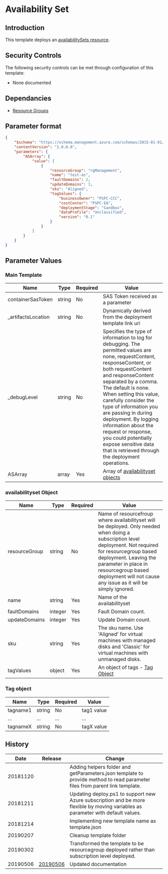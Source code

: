 # Availability Set

## Introduction

This template deploys an [availabilitySets resource](https://docs.microsoft.com/en-us/azure/templates/microsoft.compute/2019-03-01/availabilitysets#Sku).

## Security Controls

The following security controls can be met through configuration of this template:

* None documented

## Dependancies

* [Resource Groups](https://github.com/canada-ca/accelerators_accelerateurs-azure/blob/master/Templates/arm/resourcegroups/latest/readme.md)

## Parameter format

```json
{
    "$schema": "https://schema.management.azure.com/schemas/2015-01-01/deploymentParameters.json#",
    "contentVersion": "1.0.0.0",
    "parameters": {
        "ASArray": {
            "value": [
                {
                    "resourceGroup": "rgManagement",
                    "name": "test-as",
                    "faultDomains": 2,
                    "updateDomains": 3,
                    "sku": "Aligned",
                    "tagValues": {
                        "businessOwner": "PSPC-CCC",
                        "costCenter": "PSPC-EA",
                        "deploymentStage": "Sandbox",
                        "dataProfile": "Unclassified",
                        "version": "0.1"
                    }
                }
            ]
        }
    }
}
```

## Parameter Values

### Main Template

| Name               | Type   | Required | Value                                                                                                                                                                                                                                                                                                                                                                                                                                                                          |
| ------------------ | ------ | -------- | ------------------------------------------------------------------------------------------------------------------------------------------------------------------------------------------------------------------------------------------------------------------------------------------------------------------------------------------------------------------------------------------------------------------------------------------------------------------------------ |
| containerSasToken  | string | No       | SAS Token received as a parameter                                                                                                                                                                                                                                                                                                                                                                                                                                              |
| _artifactsLocation | string | No       | Dynamically derived from the deployment template link uri                                                                                                                                                                                                                                                                                                                                                                                                                      |
| _debugLevel        | string | No       | Specifies the type of information to log for debugging. The permitted values are none, requestContent, responseContent, or both requestContent and responseContent separated by a comma. The default is none. When setting this value, carefully consider the type of information you are passing in during deployment. By logging information about the request or response, you could potentially expose sensitive data that is retrieved through the deployment operations. |
| ASArray            | array  | Yes      | Array of [availabilityset objects](#availabilityset-object)                                                                                                                                                                                                                                                                                                                                                                                                                    |

### availabilityset Object

| Name          | Type    | Required | Value                                                                                                                                                                                                                                                                                          |
| ------------- | ------- | -------- | ---------------------------------------------------------------------------------------------------------------------------------------------------------------------------------------------------------------------------------------------------------------------------------------------- |
| resourceGroup | string  | No       | Name of resourcefroup where availabilityset will be deployed. Only needed when doing a subscription level deployment. Not required for resourcegroup based deployment. Leaving the parameter in place in resourcegroup based deployment will not cause any issue as it will be simply ignored. |
| name          | string  | Yes      | Name of the availabilityset                                                                                                                                                                                                                                                                    |
| faultDomains  | integer | Yes      | Fault Domain count.                                                                                                                                                                                                                                                                            |
| updateDomains | integer | Yes      | Update Domain count.                                                                                                                                                                                                                                                                           |
| sku           | string  | Yes      | The sku name. Use 'Aligned' for virtual machines with managed disks and 'Classic' for virtual machines with unmanaged disks.                                                                                                                                                                   |
| tagValues     | object  | Yes      | An object of tags - [Tag Object](#tag-object)                                                                                                                                                                                                                                                  |

### Tag object

| Name     | Type   | Required | Value      |
| -------- | ------ | -------- | ---------- |
| tagname1 | string | No       | tag1 value |
| ...      | ...    | ...      | ...        |
| tagnameX | string | No       | tagX value |

## History

| Date     | Release                                                                                | Change                                                                                                                           |
| -------- | -------------------------------------------------------------------------------------- | -------------------------------------------------------------------------------------------------------------------------------- |
| 20181120 |                                                                                        | Adding helpers folder and getParameters.json template to provide method to read parameter files from parent link template.       |
| 20181211 |                                                                                        | Updating deploy.ps1 to support new Azure subscription and be more flexible by moving variables as parameter with default values. |
| 20181214 |                                                                                        | Implementing new template name as template.json                                                                                  |
| 20190207 |                                                                                        | Cleanup template folder                                                                                                          |
| 20190302 |                                                                                        | Transformed the template to be resourcegroup deployed rather than subscription level deployed.                                   |
| 20190506 | [20190506](https://github.com/canada-ca-azure-templates/availabilityset/tree/20190506) | Updated documentation                                                                                                            |
